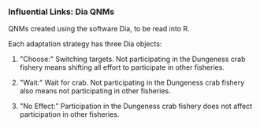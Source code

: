 ### Influential Links: Dia QNMs

QNMs created using the software Dia, to be read into R. 

Each adaptation strategy has three Dia objects: 

1. "Choose:" Switching targets. Not participating in the Dungeness crab fishery means shifting all effort to participate in other fisheries. 

2. "Wait:" Wait for crab. Not participating in the Dungeness crab fishery also means not participating in other fisheries.

3. "No Effect:" Participation in the Dungeness crab fishery does not affect participation in other fisheries.

<br>
